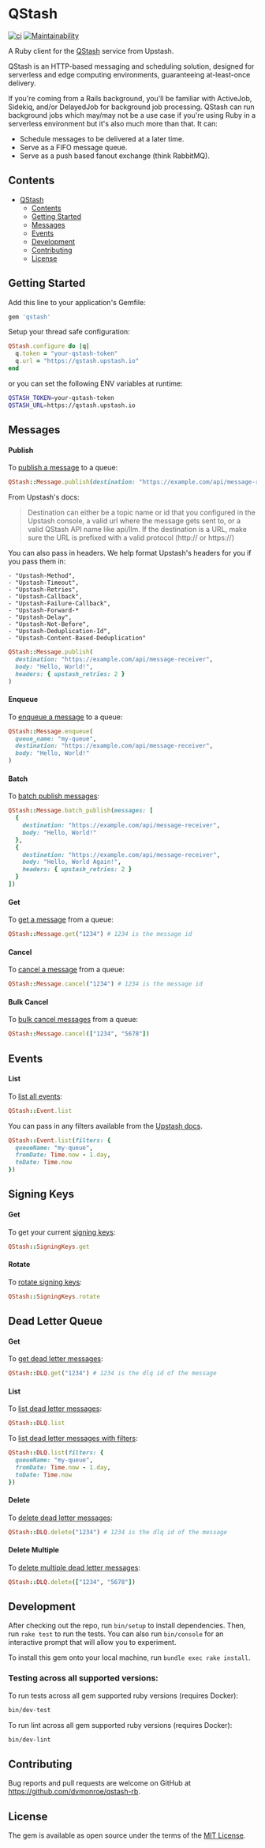 # QStash

[![ci](https://github.com/dvmonroe/qstash-rb/actions/workflows/ci.yml/badge.svg)](https://github.com/dvmonroe/qstash-rb/actions/workflows/ci.yml)
[![Maintainability](https://api.codeclimate.com/v1/badges/56ffdaabb1df70536c88/maintainability)](https://codeclimate.com/github/dvmonroe/qstash-rb/maintainability)

A Ruby client for the [QStash](https://upstash.com/qstash) service from Upstash.

QStash is an HTTP-based messaging and scheduling solution, designed for serverless and edge computing environments, guaranteeing at-least-once delivery.

If you're coming from a Rails background, you'll be familiar with ActiveJob, Sidekiq, and/or DelayedJob for background job processing. QStash can run background jobs which may/may not be a use case if you're using Ruby in a serverless environment but it's also much more than that. It can:

- Schedule messages to be delivered at a later time.
- Serve as a FIFO message queue.
- Serve as a push based fanout exchange (think RabbitMQ).

## Contents

- [QStash](#qstash)
  - [Contents](#contents)
  - [Getting Started](#getting-started)
  - [Messages](#messages)
  - [Events](#events)
  - [Development](#development)
  - [Contributing](#contributing)
  - [License](#license)


## Getting Started

Add this line to your application's Gemfile:

```ruby
gem 'qstash'
```

Setup your thread safe configuration:

```ruby
QStash.configure do |q|
  q.token = "your-qstash-token"
  q.url = "https://qstash.upstash.io"
end
```

or you can set the following ENV variables at runtime:

```bash
QSTASH_TOKEN=your-qstash-token
QSTASH_URL=https://qstash.upstash.io
```

## Messages

#### Publish
To [publish a message](https://upstash.com/docs/qstash/api/publish) to a queue:

```ruby
QStash::Message.publish(destination: "https://example.com/api/message-receiver", body: "Hello, World!")
```

From Upstash's docs:

> Destination can either be a topic name or id that you configured in the Upstash console, a valid url where the message gets sent to, or a valid QStash API name like api/llm. If the destination is a URL, make sure the URL is prefixed with a valid protocol (http:// or https://)

You can also pass in headers. We help format Upstash's headers for you if you pass them in:

```
- "Upstash-Method",
- "Upstash-Timeout",
- "Upstash-Retries",
- "Upstash-Callback",
- "Upstash-Failure-Callback",
- "Upstash-Forward-*
- "Upstash-Delay",
- "Upstash-Not-Before",
- "Upstash-Deduplication-Id",
- "Upstash-Content-Based-Deduplication"
```

```ruby
QStash::Message.publish(
  destination: "https://example.com/api/message-receiver",
  body: "Hello, World!",
  headers: { upstash_retries: 2 }
)
```

#### Enqueue

To [enqueue a message](https://upstash.com/docs/qstash/api/enqueue) to a queue:

```ruby
QStash::Message.enqueue(
  queue_name: "my-queue",
  destination: "https://example.com/api/message-receiver",
  body: "Hello, World!"
)
```

#### Batch

To [batch publish messages](https://upstash.com/docs/qstash/api/messages/batch):

```ruby
QStash::Message.batch_publish(messages: [
  {
    destination: "https://example.com/api/message-receiver",
    body: "Hello, World!"
  },
  {
    destination: "https://example.com/api/message-receiver",
    body: "Hello, World Again!",
    headers: { upstash_retries: 2 }
  }
])
```

#### Get

To [get a message](https://upstash.com/docs/qstash/api/messages/get) from a queue:

```ruby
QStash::Message.get("1234") # 1234 is the message id
```

#### Cancel

To [cancel a message](https://upstash.com/docs/qstash/api/messages/cancel) from a queue:

```ruby
QStash::Message.cancel("1234") # 1234 is the message id
```

#### Bulk Cancel

To [bulk cancel messages](https://upstash.com/docs/qstash/api/messages/bulk-cancel) from a queue:

```ruby
QStash::Message.cancel(["1234", "5678"])
```

## Events

#### List

To [list all events](https://upstash.com/docs/qstash/api/events/list):

```ruby
QStash::Event.list
```

You can pass in any filters available from the [Upstash docs](https://upstash.com/docs/qstash/api/events/list).

```ruby
QStash::Event.list(filters: {
  queueName: "my-queue",
  fromDate: Time.now - 1.day,
  toDate: Time.now
})
```

## Signing Keys

#### Get

To get your current [signing keys](https://upstash.com/docs/qstash/api/signingKeys/get):

```ruby
QStash::SigningKeys.get
```

#### Rotate

To [rotate signing keys](https://upstash.com/docs/qstash/api/signingKeys/rotate):

```ruby
QStash::SigningKeys.rotate
```

## Dead Letter Queue

#### Get

To [get dead letter messages](https://upstash.com/docs/qstash/api/dlq/getMessage):

```ruby
QStash::DLQ.get("1234") # 1234 is the dlq id of the message
```

#### List

To [list dead letter messages](https://upstash.com/docs/qstash/api/dlq/listMessages):

```ruby
QStash::DLQ.list
```

To [list dead letter messages with filters](https://upstash.com/docs/qstash/api/dlq/listMessages):

```ruby
QStash::DLQ.list(filters: {
  queueName: "my-queue", 
  fromDate: Time.now - 1.day, 
  toDate: Time.now 
})
```

#### Delete

To [delete dead letter messages](https://upstash.com/docs/qstash/api/dlq/deleteMessage):

```ruby
QStash::DLQ.delete("1234") # 1234 is the dlq id of the message
```

#### Delete Multiple

To [delete multiple dead letter messages](https://upstash.com/docs/qstash/api/dlq/deleteMessages):

```ruby
QStash::DLQ.delete(["1234", "5678"])
```

## Development

After checking out the repo, run `bin/setup` to install dependencies. Then, run `rake test` to run the tests. You can also run `bin/console` for an interactive prompt that will allow you to experiment.

To install this gem onto your local machine, run `bundle exec rake install`.

### Testing across all supported versions:

To run tests across all gem supported ruby versions (requires Docker):
```sh
bin/dev-test
```
To run lint across all gem supported ruby versions (requires Docker):
```sh
bin/dev-lint
```

## Contributing

Bug reports and pull requests are welcome on GitHub at https://github.com/dvmonroe/qstash-rb.

## License

The gem is available as open source under the terms of the [MIT License](https://opensource.org/licenses/MIT).
